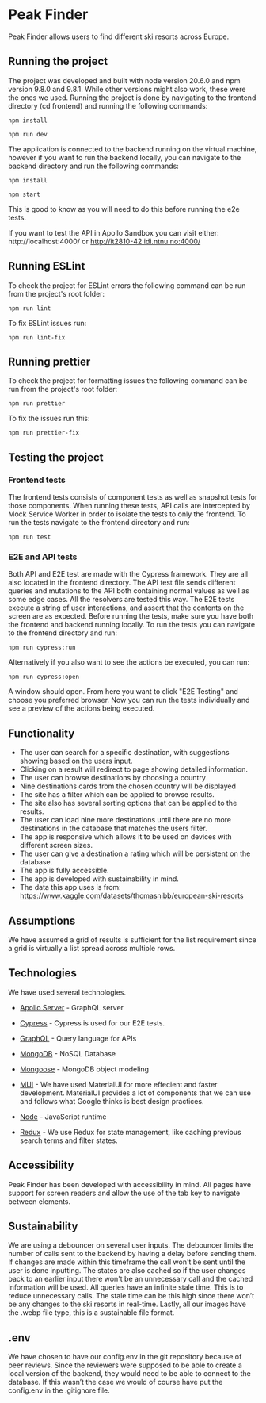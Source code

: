 # Peak Finder

Peak Finder allows users to find different ski resorts across Europe.

## Running the project

The project was developed and built with node version 20.6.0 and npm version 9.8.0 and 9.8.1. While other versions might also work, these were the ones we used. Running the project is done by navigating to the frontend directory (cd frontend) and running the following commands:

```
npm install
```

```
npm run dev
```
The application is connected to the backend running on the virtual machine, however if you want to run the backend locally, you can navigate to the backend directory and run the following commands:

```
npm install
```

```
npm start
```
This is good to know as you will need to do this before running the e2e tests.

If you want to test the API in Apollo Sandbox you can visit either: http://localhost:4000/ or http://it2810-42.idi.ntnu.no:4000/

## Running ESLint

To check the project for ESLint errors the following command can be run from the project's root folder:

```
npm run lint
```

To fix ESLint issues run:

```
npm run lint-fix
```

## Running prettier

To check the project for formatting issues the following command can be run from the project's root folder:

```
npm run prettier
```

To fix the issues run this:

```
npm run prettier-fix
```

## Testing the project

### Frontend tests

The frontend tests consists of component tests as well as snapshot tests for those components. When running these tests, API calls are intercepted by Mock Service Worker in order to isolate the tests to only the frontend. To run the tests navigate to the frontend directory and run:

```
npm run test
```

### E2E and API tests

Both API and E2E test are made with the Cypress framework. They are all also located in the frontend directory. The API test file sends different queries and mutations to the API both containing normal values as well as some edge cases. All the resolvers are tested this way. The E2E tests execute a string of user interactions, and assert that the contents on the screen are as expected. Before running the tests, make sure you have both the frontend and backend running locally. To run the tests you can navigate to the frontend directory and run:

```
npm run cypress:run
```
Alternatively if you also want to see the actions be executed, you can run:

```
npm run cypress:open
```
A window should open. From here you want to click "E2E Testing" and choose you preferred browser. Now you can run the tests individually and see a preview of the actions being executed.

## Functionality

- The user can search for a specific destination, with suggestions showing based on the users input.
- Clicking on a result will redirect to page showing detailed information.
- The user can browse destinations by choosing a country
- Nine destinations cards from the chosen country will be displayed
- The site has a filter which can be applied to browse results.
- The site also has several sorting options that can be applied to the results.
- The user can load nine more destinations until there are no more destinations in the database that matches the users filter.
- The app is responsive which allows it to be used on devices with different screen sizes.
- The user can give a destination a rating which will be persistent on the database.
- The app is fully accessible.
- The app is developed with sustainability in mind.
- The data this app uses is from: https://www.kaggle.com/datasets/thomasnibb/european-ski-resorts


## Assumptions

We have assumed a grid of results is sufficient for the list requirement since a grid is virtually a list spread across multiple rows.


## Technologies

We have used several technologies.

- [Apollo Server](https://www.apollographql.com/docs/apollo-server/) - GraphQL server

- [Cypress](https://www.cypress.io/) - Cypress is used for our E2E tests.

- [GraphQL](https://graphql.org/) - Query language for APIs

- [MongoDB](https://www.mongodb.com/) - NoSQL Database

- [Mongoose](https://mongoosejs.com/) - MongoDB object modeling

- [MUI](https://mui.com/) - We have used MaterialUI for more effecient and faster development. MaterialUI provides a lot of components that we can use and follows what Google thinks is best design practices.

- [Node](https://nodejs.org/en/) - JavaScript runtime

- [Redux](https://redux.js.org/) - We use Redux for state management, like caching previous search terms and filter states.

## Accessibility

Peak Finder has been developed with accessibility in mind. All pages have support for screen readers and allow the use of the tab key to navigate between elements.

## Sustainability 

We are using a debouncer on several user inputs. The debouncer limits the number of calls sent to the backend by having a delay before sending them. If changes are made within this timeframe the call won't be sent until the user is done inputting. The states are also cached so if the user changes back to an earlier input there won't be an unnecessary call and the cached information will be used. All queries have an infinite stale time. This is to reduce unnecessary calls. The stale time can be this high since there won’t be any changes to the ski resorts in real-time. Lastly, all our images have the .webp file type, this is a sustainable file format.

## .env

We have chosen to have our config.env in the git repository because of peer reviews. Since the reviewers were supposed to be able to create a local version of the backend, they would need to be able to connect to the database. If this wasn’t the case we would of course have put the config.env in the .gitignore file.